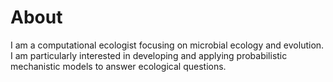 # About

I am a computational ecologist focusing on microbial ecology and evolution. 
I am particularly interested in developing and applying probabilistic mechanistic models to answer ecological questions.
